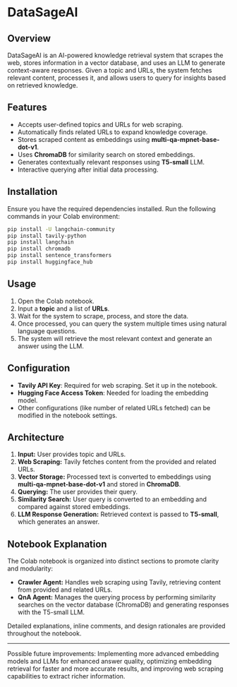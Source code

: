 # DataSageAI

## Overview

DataSageAI is an AI-powered knowledge retrieval system that scrapes the web, stores information in a vector database, and uses an LLM to generate context-aware responses. Given a topic and URLs, the system fetches relevant content, processes it, and allows users to query for insights based on retrieved knowledge.

## Features

- Accepts user-defined topics and URLs for web scraping.
- Automatically finds related URLs to expand knowledge coverage.
- Stores scraped content as embeddings using **multi-qa-mpnet-base-dot-v1**.
- Uses **ChromaDB** for similarity search on stored embeddings.
- Generates contextually relevant responses using **T5-small** LLM.
- Interactive querying after initial data processing.

## Installation

Ensure you have the required dependencies installed. Run the following commands in your Colab environment:

```bash
pip install -U langchain-community
pip install tavily-python
pip install langchain
pip install chromadb
pip install sentence_transformers
pip install huggingface_hub
```

## Usage

1. Open the Colab notebook.
2. Input a **topic** and a list of **URLs**.
3. Wait for the system to scrape, process, and store the data.
4. Once processed, you can query the system multiple times using natural language questions.
5. The system will retrieve the most relevant context and generate an answer using the LLM.

## Configuration

- **Tavily API Key**: Required for web scraping. Set it up in the notebook.
- **Hugging Face Access Token**: Needed for loading the embedding model.
- Other configurations (like number of related URLs fetched) can be modified in the notebook settings.

## Architecture

1. **Input:** User provides topic and URLs.
2. **Web Scraping:** Tavily fetches content from the provided and related URLs.
3. **Vector Storage:** Processed text is converted to embeddings using **multi-qa-mpnet-base-dot-v1** and stored in **ChromaDB**.
4. **Querying:** The user provides their query.
5. **Similarity Search:** User query is converted to an embedding and compared against stored embeddings.
6. **LLM Response Generation:** Retrieved context is passed to **T5-small**, which generates an answer.

## Notebook Explanation

The Colab notebook is organized into distinct sections to promote clarity and modularity:

- **Crawler Agent:** Handles web scraping using Tavily, retrieving content from provided and related URLs.
- **QnA Agent:** Manages the querying process by performing similarity searches on the vector database (ChromaDB) and generating responses with the T5-small LLM.

Detailed explanations, inline comments, and design rationales are provided throughout the notebook.&#x20;

---

Possible future improvements: Implementing more advanced embedding models and LLMs for enhanced answer quality, optimizing embedding retrieval for faster and more accurate results, and improving web scraping capabilities to extract richer information.

